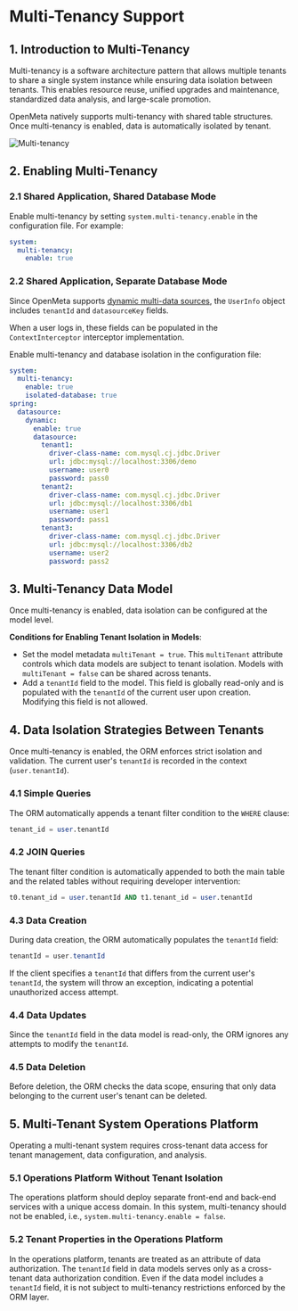 # Multi-Tenancy Support

## 1. Introduction to Multi-Tenancy
Multi-tenancy is a software architecture pattern that allows multiple tenants to share a single system instance while ensuring data isolation between tenants. This enables resource reuse, unified upgrades and maintenance, standardized data analysis, and large-scale promotion.

OpenMeta natively supports multi-tenancy with shared table structures. Once multi-tenancy is enabled, data is automatically isolated by tenant.

![Multi-tenancy](/image/multi-tenancy.png)

## 2. Enabling Multi-Tenancy

### 2.1 Shared Application, Shared Database Mode
Enable multi-tenancy by setting `system.multi-tenancy.enable` in the configuration file. For example:
```yaml
system:
  multi-tenancy:
    enable: true
```

### 2.2 Shared Application, Separate Database Mode
Since OpenMeta supports [dynamic multi-data sources](./datasource), the `UserInfo` object includes `tenantId` and `datasourceKey` fields.

When a user logs in, these fields can be populated in the `ContextInterceptor` interceptor implementation.

Enable multi-tenancy and database isolation in the configuration file:
```yaml
system:
  multi-tenancy:
    enable: true
    isolated-database: true
spring:
  datasource:
    dynamic:
      enable: true
      datasource:
        tenant1:
          driver-class-name: com.mysql.cj.jdbc.Driver
          url: jdbc:mysql://localhost:3306/demo
          username: user0
          password: pass0
        tenant2:
          driver-class-name: com.mysql.cj.jdbc.Driver
          url: jdbc:mysql://localhost:3306/db1
          username: user1
          password: pass1
        tenant3:
          driver-class-name: com.mysql.cj.jdbc.Driver
          url: jdbc:mysql://localhost:3306/db2
          username: user2
          password: pass2
```

## 3. Multi-Tenancy Data Model
Once multi-tenancy is enabled, data isolation can be configured at the model level.

**Conditions for Enabling Tenant Isolation in Models**:
- Set the model metadata `multiTenant = true`. This `multiTenant` attribute controls which data models are subject to tenant isolation. Models with `multiTenant = false` can be shared across tenants.
- Add a `tenantId` field to the model. This field is globally read-only and is populated with the `tenantId` of the current user upon creation. Modifying this field is not allowed.

## 4. Data Isolation Strategies Between Tenants
Once multi-tenancy is enabled, the ORM enforces strict isolation and validation. The current user's `tenantId` is recorded in the context (`user.tenantId`).

### 4.1 Simple Queries
The ORM automatically appends a tenant filter condition to the `WHERE` clause:
```sql
tenant_id = user.tenantId
```

### 4.2 JOIN Queries
The tenant filter condition is automatically appended to both the main table and the related tables without requiring developer intervention:
```sql
t0.tenant_id = user.tenantId AND t1.tenant_id = user.tenantId
```

### 4.3 Data Creation
During data creation, the ORM automatically populates the `tenantId` field:
```java
tenantId = user.tenantId
```

If the client specifies a `tenantId` that differs from the current user's `tenantId`, the system will throw an exception, indicating a potential unauthorized access attempt.

### 4.4 Data Updates
Since the `tenantId` field in the data model is read-only, the ORM ignores any attempts to modify the `tenantId`.

### 4.5 Data Deletion
Before deletion, the ORM checks the data scope, ensuring that only data belonging to the current user's tenant can be deleted.

## 5. Multi-Tenant System Operations Platform
Operating a multi-tenant system requires cross-tenant data access for tenant management, data configuration, and analysis.

### 5.1 Operations Platform Without Tenant Isolation
The operations platform should deploy separate front-end and back-end services with a unique access domain. In this system, multi-tenancy should not be enabled, i.e., `system.multi-tenancy.enable = false`.

### 5.2 Tenant Properties in the Operations Platform
In the operations platform, tenants are treated as an attribute of data authorization. The `tenantId` field in data models serves only as a cross-tenant data authorization condition. Even if the data model includes a `tenantId` field, it is not subject to multi-tenancy restrictions enforced by the ORM layer.